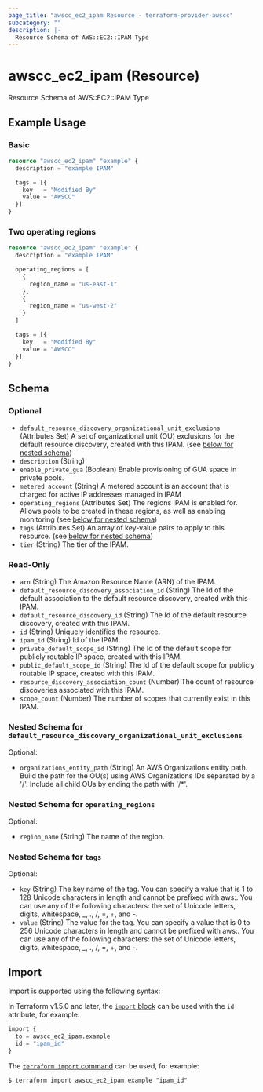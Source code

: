 ```yaml
---
page_title: "awscc_ec2_ipam Resource - terraform-provider-awscc"
subcategory: ""
description: |-
  Resource Schema of AWS::EC2::IPAM Type
---
```


# awscc_ec2_ipam (Resource)

Resource Schema of AWS::EC2::IPAM Type

## Example Usage

### Basic

```terraform
resource "awscc_ec2_ipam" "example" {
  description = "example IPAM"

  tags = [{
    key   = "Modified By"
    value = "AWSCC"
  }]
}
```

### Two operating regions

```terraform
resource "awscc_ec2_ipam" "example" {
  description = "example IPAM"

  operating_regions = [
    {
      region_name = "us-east-1"
    },
    {
      region_name = "us-west-2"
    }
  ]

  tags = [{
    key   = "Modified By"
    value = "AWSCC"
  }]
}
```

<!-- schema generated by tfplugindocs -->
## Schema

### Optional

- `default_resource_discovery_organizational_unit_exclusions` (Attributes Set) A set of organizational unit (OU) exclusions for the default resource discovery, created with this IPAM. (see [below for nested schema](#nestedatt--default_resource_discovery_organizational_unit_exclusions))
- `description` (String)
- `enable_private_gua` (Boolean) Enable provisioning of GUA space in private pools.
- `metered_account` (String) A metered account is an account that is charged for active IP addresses managed in IPAM
- `operating_regions` (Attributes Set) The regions IPAM is enabled for. Allows pools to be created in these regions, as well as enabling monitoring (see [below for nested schema](#nestedatt--operating_regions))
- `tags` (Attributes Set) An array of key-value pairs to apply to this resource. (see [below for nested schema](#nestedatt--tags))
- `tier` (String) The tier of the IPAM.

### Read-Only

- `arn` (String) The Amazon Resource Name (ARN) of the IPAM.
- `default_resource_discovery_association_id` (String) The Id of the default association to the default resource discovery, created with this IPAM.
- `default_resource_discovery_id` (String) The Id of the default resource discovery, created with this IPAM.
- `id` (String) Uniquely identifies the resource.
- `ipam_id` (String) Id of the IPAM.
- `private_default_scope_id` (String) The Id of the default scope for publicly routable IP space, created with this IPAM.
- `public_default_scope_id` (String) The Id of the default scope for publicly routable IP space, created with this IPAM.
- `resource_discovery_association_count` (Number) The count of resource discoveries associated with this IPAM.
- `scope_count` (Number) The number of scopes that currently exist in this IPAM.

<a id="nestedatt--default_resource_discovery_organizational_unit_exclusions"></a>
### Nested Schema for `default_resource_discovery_organizational_unit_exclusions`

Optional:

- `organizations_entity_path` (String) An AWS Organizations entity path. Build the path for the OU(s) using AWS Organizations IDs separated by a '/'. Include all child OUs by ending the path with '/*'.


<a id="nestedatt--operating_regions"></a>
### Nested Schema for `operating_regions`

Optional:

- `region_name` (String) The name of the region.


<a id="nestedatt--tags"></a>
### Nested Schema for `tags`

Optional:

- `key` (String) The key name of the tag. You can specify a value that is 1 to 128 Unicode characters in length and cannot be prefixed with aws:. You can use any of the following characters: the set of Unicode letters, digits, whitespace, _, ., /, =, +, and -.
- `value` (String) The value for the tag. You can specify a value that is 0 to 256 Unicode characters in length and cannot be prefixed with aws:. You can use any of the following characters: the set of Unicode letters, digits, whitespace, _, ., /, =, +, and -.

## Import

Import is supported using the following syntax:

In Terraform v1.5.0 and later, the [`import` block](https://developer.hashicorp.com/terraform/language/import) can be used with the `id` attribute, for example:

```terraform
import {
  to = awscc_ec2_ipam.example
  id = "ipam_id"
}
```

The [`terraform import` command](https://developer.hashicorp.com/terraform/cli/commands/import) can be used, for example:

```shell
$ terraform import awscc_ec2_ipam.example "ipam_id"
```